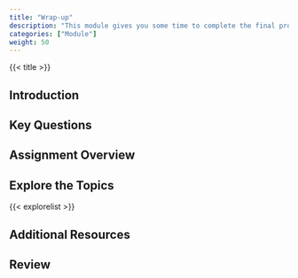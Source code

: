 ```yaml
---
title: "Wrap-up"
description: "This module gives you some time to complete the final project while offering a bit of parting wisdom in the way of what is coming on the horizon and how to test some of your applications."
categories: ["Module"]
weight: 50
---
```


{{< title >}}
## Introduction
<!--- Introduce the topic in this section -->

## Key Questions
<!--- List  key questions
- Key question 1
- Key question 2
    - Key question 2a
    - Key question 2b
 -->


## Assignment Overview
<!--- Give a general overview of the sort of assignment(s) students will do during the week -->

## Explore the Topics
<!--- An automatically generated list of explore topics from the same directory as this overview. Generated from the frontmatter, make sure to fill in the title, description and include "Exploration" in the categories! -->
{{< explorelist >}}

## Additional Resources
<!--- Links to 3rd party resources. Things like other YouTube videos or articles
[Item](URL to item)
: Description of item

[Item 2](URL to item 2)
: Description of item 2
-->

## Review
<!--- This is where you should encourage students to reflect on what they have learned and make connections to previous material. -->